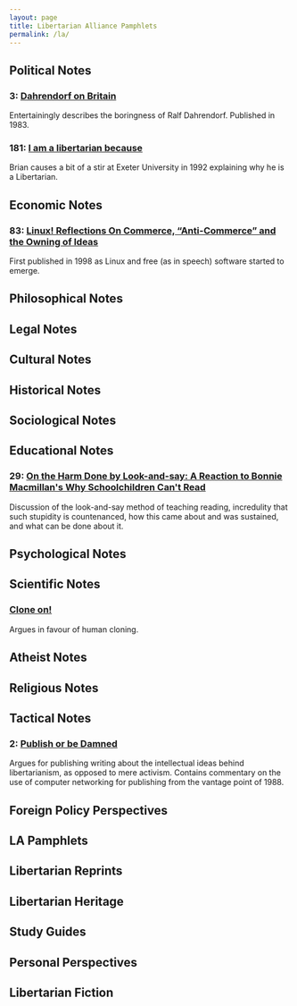 ```yaml
---
layout: page
title: Libertarian Alliance Pamphlets
permalink: /la/
---
```


## Political Notes
### 3: [Dahrendorf on Britain](polin003.html)
Entertainingly describes the boringness of Ralf Dahrendorf. Published in 1983.

### 181: [I am a libertarian because](polin181.html)
Brian causes a bit of a stir at Exeter University in 1992 explaining why he is a Libertarian.

## Economic Notes
### 83: [Linux! Reflections On Commerce, “Anti-Commerce” and the Owning of Ideas](econn083.html)
First published in 1998 as Linux and free (as in speech) software started to emerge.

## Philosophical Notes
## Legal Notes
## Cultural Notes
## Historical Notes
## Sociological Notes

## Educational Notes
### 29: [On the Harm Done by Look-and-say: A Reaction to Bonnie Macmillan's Why Schoolchildren Can't Read](educn029.html)
Discussion of the look-and-say method of teaching reading, incredulity
that such stupidity is countenanced, how this came about and was sustained,
and what can be done about it.

## Psychological Notes
## Scientific Notes

### [Clone on!](scien012.html)
Argues in favour of human cloning.

## Atheist Notes
## Religious Notes

## Tactical Notes
### 2: [Publish or be Damned](tacn002.html)
Argues for publishing writing about the intellectual ideas behind libertarianism, as opposed to mere activism.
Contains commentary on the use of computer networking for publishing from the vantage point of 1988.

## Foreign Policy Perspectives
## LA Pamphlets
## Libertarian Reprints
## Libertarian Heritage
## Study Guides
## Personal Perspectives
## Libertarian Fiction
